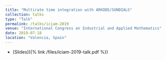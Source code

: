 ```yaml
---
title: "Multirate time integration with ARKODE/SUNDIALS"
collection: talks
type: "Talk"
permalink: /talks/iciam-2019
venue: "International Congress on Industrial and Applied Mathematics"
date: 2019-07-18
location: "Valencia, Spain"
---
```


* [Slides]({% link /files/iciam-2019-talk.pdf %})
